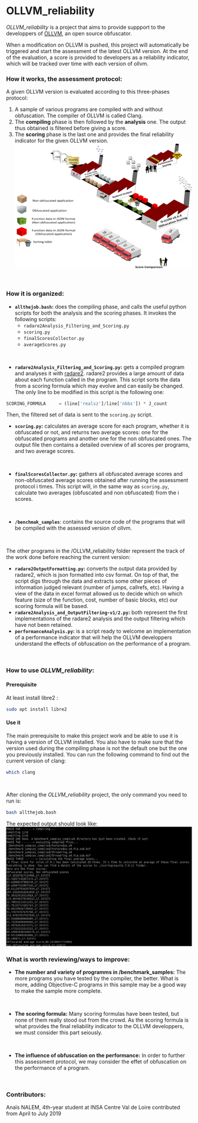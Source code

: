 # OLLVM_reliability


*OLLVM_reliability* is a project that aims to provide suppport to the developpers of [OLLVM](https://github.com/ita-msc/obfuscator), an open source obfuscator.

When a modification on OLLVM is pushed, this project will automatically be triggered and start the assessment of the latest OLLVM version. At the end of the evaluation, a score is provided to developers as a reliability indicator, which will be tracked over time with each version of ollvm.
<br/>

### How it works, the assessment protocol:
A given OLLVM version is evaluated according to this three-phases protocol:
1) A sample of various programs are compiled with and without obfuscation. The compiler of OLLVM is called Clang.
2) The **compiling** phase is then followed by the **analysis** one. The output thus obtained is filtered before giving a score. 
3) The **scoring** phase is the last one and provides the final reliability indicator for the given OLLVM version.
![assessment protocole](Docs/assessment_protocol.png)
<br/>


### How it is organized:
* __```allthejob.bash```:__ does the compiling phase, and calls the useful python scripts for both the analysis and the scoring phases. 
It invokes the following scripts:  
    * ```radare2Analysis_Filtering_and_Scoring.py```
    * ```scoring.py```
    * ```finalScoresCollector.py```
    * ```averageScores.py```
<br/>

* __```radare2Analysis_Filtering_and_Scoring.py```:__ gets a compiled program and analyses it with [radare2](https://github.com/radare/radare2). radare2 provides a large amount of data about each function called in the program. This script sorts the data from a scoring formula which may evolve and can easily be changed. The only line to be modified in this script is the following one: 
```python 
SCORING_FORMULA     = (line['realsz']/line['nbbs']) * J_count
```
Then, the filtered set of data is sent to the ```scoring.py``` script.
<br/>

* __```scoring.py```:__ calculates an average score for each program, whether it is obfuscated or not, and returns two average scores: one for the obfuscated programs and another one for the non obfuscated ones. The output file then contains a detailed overview of all scores per programs, and two average scores.
<br/>

* __```finalScoresCollector.py```:__ gathers all obfuscated average scores and non-obfuscated average scores obtained after running the assessment protocol i times. This script will, in the same way as ```scoring.py```, calculate two averages (obfuscated and non obfuscated) from the i scores.
<br/>

* __```/benchmak_samples```__: contains the source code of the programs that will be compiled with the assessed version of ollvm.
<br/>

The other programs in the /OLLVM_reliability folder represent the track of the work done before reaching the current version:

* __```radare2OutputFormatting.py```:__ converts the output data provided by radare2, which is json formatted into csv format. On top of that, the script digs through the data and extracts some other pieces of information judged relevant (number of jumps, callrefs, etc). Having a view of the data in excel format allowed us to decide which on which feature (size of the function, cost, number of basic blocks, etc) our scoring formula will be based. 
* __```radare2Analysis_and_OutputFiltering-v1/2.py```:__ both represent the first implementations of the radare2 analysis and the output filtering which have not been retained.
* __```performanceAnalysis.py```:__ is a script ready to welcome an implementation of a performance indicator that will help the OLLVM developpers understand the effects of obfuscation on the performance of a program.
<br/>

### How to use _OLLVM_reliability_:

#### Prerequisite

At least install libre2 :
```bash
sudo apt install libre2
```

#### Use it

The main prerequisite to make this project work and be able to use it is having a version of OLLVM installed. 
You also have to make sure that the version used during the compiling phase is not the default one but the one you previously installed.
You can run the following command to find out the current version of clang:
```bash
which clang
```
<br/>

After cloning the _OLLVM_reliability_ project, the only command you need to run is:
```bash
bash allthejob.bash
```
The expected output should look like:
![expected_screenshot](Docs/screenshot_mdreadme.PNG)
<br/>

### What is worth reviewing/ways to improve:
* __The number and variety of programms in /benchmark_samples:__ The more programs you have tested by the compiler, the better. What is more, adding Objective-C programs in this sample may be a good way to make the sample more complete. 
<br/>

* __The scoring formula:__ Many scoring formulas have been tested, but none of them really  stood out from the crowd. As the scoring formula is what provides the final reliability indicator to the OLLVM developpers, we must consider this part seiously.
<br/>

* __The influence of obfuscation on the performance:__ In order to further this assessment protocol, we may consider the effet of obfuscation on the performance of a program.


<br/>

### Contributors:
Anaïs NALEM, 4th-year student at INSA Centre Val de Loire contributed from April to July 2019

